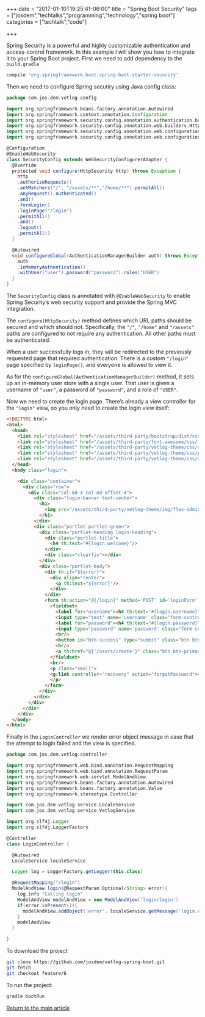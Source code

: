 +++
date = "2017-01-10T19:25:41-06:00"
title = "Spring Boot Security"
tags = ["josdem","techtalks","programming","technology","spring boot"]
categories = ["techtalk","code"]

+++

Spring Security is a powerful and highly customizable authentication and access-control framework. In this example I will show you how to integrate it to your Spring Boot project. First we need to add dependency to the `build.gradle`

```groovy
compile 'org.springframework.boot:spring-boot-starter-security'
```

Then we need to configure Spring secutiry using Java config class:

```groovy
package com.jos.dem.vetlog.config

import org.springframework.beans.factory.annotation.Autowired
import org.springframework.context.annotation.Configuration
import org.springframework.security.config.annotation.authentication.builders.AuthenticationManagerBuilder
import org.springframework.security.config.annotation.web.builders.HttpSecurity
import org.springframework.security.config.annotation.web.configuration.WebSecurityConfigurerAdapter
import org.springframework.security.config.annotation.web.configuration.EnableWebSecurity

@Configuration
@EnableWebSecurity
class SecurityConfig extends WebSecurityConfigurerAdapter {
  @Override
  protected void configure(HttpSecurity http) throws Exception {
    http
    .authorizeRequests()
    .antMatchers("/", "/assets/**","/home/**").permitAll()
    .anyRequest().authenticated()
    .and()
    .formLogin()
    .loginPage("/login")
    .permitAll()
    .and()
    .logout()
    .permitAll()
  }

  @Autowired
  void configureGlobal(AuthenticationManagerBuilder auth) throws Exception {
    auth
    .inMemoryAuthentication()
    .withUser("user").password("password").roles("USER")
  }
}
```

The `SecurityConfig` class is annotated with `@EnableWebSecurity` to enable Spring Security’s web security support and provide the Spring MVC integration.

The `configure(HttpSecurity)` method defines which URL paths should be secured and which should not. Specifically, the `"/"`, `"/home"` and `"/assets"` paths are configured to not require any authentication. All other paths must be authenticated.

When a user successfully logs in, they will be redirected to the previously requested page that required authentication. There is a custom `"/login"` page specified by `loginPage()`, and everyone is allowed to view it.

As for the `configureGlobal(AuthenticationManagerBuilder)` method, it sets up an in-memory user store with a single user. That user is given a username of `"user"`, a password of `"password"`, and a role of `"USER"`.

Now we need to create the login page. There’s already a view controller for the `"login"` view, so you only need to create the login view itself:

```html
<!DOCTYPE html>
<html>
  <head>
    <link rel="stylesheet" href="/assets/third-party/bootstrap/dist/css/bootstrap.min.css" />
    <link rel="stylesheet" href="/assets/third-party/font-awesome/css/font-awesome.css" />
    <link rel="stylesheet" href="/assets/third-party/vetlog-theme/css/style.css" />
    <link rel="stylesheet" href="/assets/third-party/vetlog-theme/css/plugins.css" />
    <link rel="stylesheet" href="/assets/third-party/vetlog-theme/css/demo.css" />
  </head>
  <body class="login">

    <div class="container">
      <div class="row">
        <div class="col-md-4 col-md-offset-4">
          <div class="login-banner text-center">
            <h1>
              <img src="/assets/third-party/vetlog-theme/img/flex-admin-logo.png" th:src="@{/assets/third-party/vetlog-theme/img/flex-admin-logo.png}"/>
            </h1>
          </div>
          <div class="portlet portlet-green">
            <div class="portlet-heading login-heading">
              <div class="portlet-title">
                <h4 th:text="#{login.welcome}"/>
              </div>
              <div class="clearfix"></div>
            </div>
            <div class="portlet-body">
              <div th:if="${error}">
                <div align="center">
                  <p th:text="${error}"/>
                </div>
              </div>
              <form th:action="@{/login}" method='POST' id='loginForm' class='cssform' autocomplete='off'>
                <fieldset>
                  <label for="username"><h4 th:text="#{login.username}"/></label>
                  <input type="text" name='username' class="form-control" placeholder="username" id='username'/>
                  <label for="password"><h4 th:text="#{login.password}"/></label>
                  <input type="password" name='password' class="form-control" placeholder="password" id='password'/>
                  <br/>
                  <button id="btn-success" type="submit" class="btn btn-lg btn-primary btn-block"><h5 th:text="#{login.action}"/></button>
                  <hr/>
                  <a th:href="@{'/users/create'}" class="btn btn-primary btn-block"><h5 th:text="#{login.register}"/></a>
                </fieldset>
                <br/>
                <p class="small">
                <g:link controller="recovery" action="forgotPassword"><h5 th:text="#{login.forgot}"/></g:link>
                </p>
              </form>
            </div>
          </div>
        </div>
      </div>
    </div>
  </body>
</html>
```

Finally in the `LoginController` we render error object message in case that the attempt to login failed and the view is specified.


```groovy
package com.jos.dem.vetlog.controller

import org.springframework.web.bind.annotation.RequestMapping
import org.springframework.web.bind.annotation.RequestParam
import org.springframework.web.servlet.ModelAndView
import org.springframework.beans.factory.annotation.Autowired
import org.springframework.beans.factory.annotation.Value
import org.springframework.stereotype.Controller

import com.jos.dem.vetlog.service.LocaleService
import com.jos.dem.vetlog.service.VetlogService

import org.slf4j.Logger
import org.slf4j.LoggerFactory

@Controller
class LoginController {

  @Autowired
  LocaleService localeService

  Logger log = LoggerFactory.getLogger(this.class)

  @RequestMapping("/login")
  ModelAndView login(@RequestParam Optional<String> error){
    log.info "Calling login"
    ModelAndView modelAndView = new ModelAndView('login/login')
    if(error.isPresent()){
      modelAndView.addObject('error', localeService.getMessage('login.error'))
    }
    modelAndView
  }

}
```

To download the project

```bash
git clone https://github.com/josdem/vetlog-spring-boot.git
git fetch
git checkout feature/6
```

To run the project:

```bash
gradle bootRun
```

[Return to the main article](/techtalk/spring)

